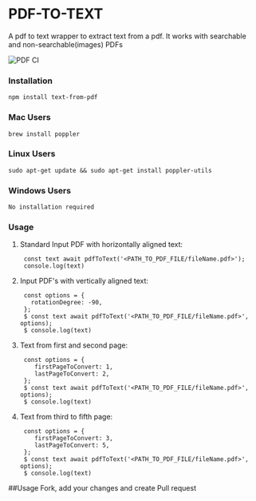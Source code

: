 # PDF-TO-TEXT
A pdf to text wrapper to extract text from a pdf. It works with searchable and non-searchable(images) PDFs

![PDF CI](https://github.com/fasatrix/pdf-to-text/actions/workflows/pdfToText.yaml/badge.svg)

### Installation

`npm install text-from-pdf`

### Mac Users
`brew install poppler`

### Linux Users
`sudo apt-get update && sudo apt-get install poppler-utils`

### Windows Users
`No installation required`

### Usage
1) Standard Input PDF with horizontally aligned text:      
      ```
       const text await pdfToText('<PATH_TO_PDF_FILE/fileName.pdf>');
       console.log(text)
     ```
2)  Input PDF's with vertically aligned text:
       ```  
        const options = {
          rotationDegree: -90,
        };
        $ const text await pdfToText('<PATH_TO_PDF_FILE/fileName.pdf>', options);
        $ console.log(text)
       ```
3)  Text from first and second page:
       ```  
        const options = {
           firstPageToConvert: 1,
           lastPageToConvert: 2,
        };
        $ const text await pdfToText('<PATH_TO_PDF_FILE/fileName.pdf>', options);
        $ console.log(text)
       ```
4)  Text from third to fifth page:
       ```  
        const options = {
           firstPageToConvert: 3,
           lastPageToConvert: 5,
        };
        $ const text await pdfToText('<PATH_TO_PDF_FILE/fileName.pdf>', options);
        $ console.log(text)
       ```
##Usage
Fork, add your changes and create Pull request 

       
